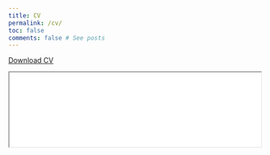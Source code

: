 ```yaml
---
title: CV
permalink: /cv/
toc: false
comments: false # See posts
---
```


<a href="../CV.pdf" download>Download CV</a>
<p align="center">
    <iframe id="iframepdf" src="../CV.pdf#toolbar=0&navpanes=0&scrollbar=0#view=fitH" width="100%"></iframe>
    <!--
    <object data="../CV.pdf" type="application/pdf" style="min-height:100vh;width:100%">
    <embed src="../CV.pdf#toolbar=0&navpanes=0&scrollbar=0" width="700px" height="700px">
        <p>This browser does not support PDFs. Please download the PDF to view it: <a href="../CV.pdf">Download PDF</a>.</p>
    </embed>
    </object>
    -->
</p>
